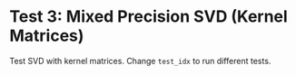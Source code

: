 # Test 3: Mixed Precision SVD (Kernel Matrices)

Test SVD with kernel matrices. Change `test_idx` to run different tests.